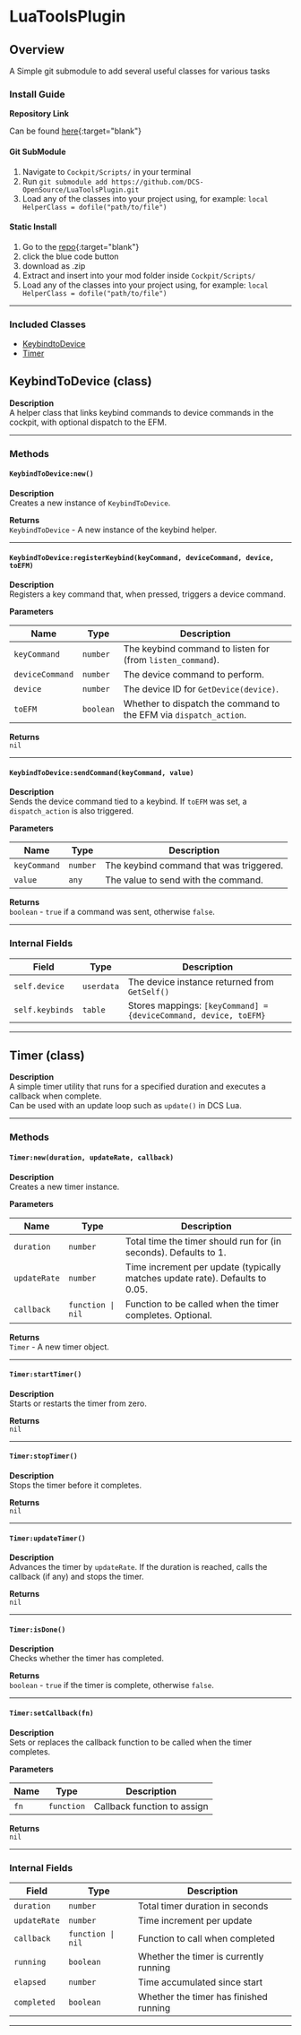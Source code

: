 # LuaToolsPlugin
## Overview
A Simple git submodule to add several useful classes for various tasks

### Install Guide

**Repository Link**

Can be found [here](https://github.com/DCS-OpenSource/LuaToolsPlugin){:target="blank"}

#### Git SubModule
1. Navigate to `Cockpit/Scripts/` in your terminal
2. Run `git submodule add https://github.com/DCS-OpenSource/LuaToolsPlugin.git`
3. Load any of the classes into your project using, for example: `local HelperClass = dofile("path/to/file")`

#### Static Install
1. Go to the [repo](https://github.com/DCS-OpenSource/LuaToolsPlugin){:target="blank"}
2. click the blue code button
3. download as .zip
4. Extract and insert into your mod folder inside `Cockpit/Scripts/`
5. Load any of the classes into your project using, for example: `local HelperClass = dofile("path/to/file")`

---

### Included Classes

- [KeybindtoDevice](#keybindtodevice-class)
- [Timer](#timer-class)

## KeybindToDevice (class)

**Description**  
A helper class that links keybind commands to device commands in the cockpit, with optional dispatch to the EFM.

---

### Methods

#### `KeybindToDevice:new()`

**Description**  
Creates a new instance of `KeybindToDevice`.

**Returns**  
`KeybindToDevice` - A new instance of the keybind helper.

---

#### `KeybindToDevice:registerKeybind(keyCommand, deviceCommand, device, toEFM)`

**Description**  
Registers a key command that, when pressed, triggers a device command.

**Parameters**  

| Name             | Type      | Description                                                              |
|------------------|-----------|--------------------------------------------------------------------------|
| `keyCommand`     | `number`  | The keybind command to listen for (from `listen_command`).               |
| `deviceCommand`  | `number`  | The device command to perform.                                           |
| `device`         | `number`  | The device ID for `GetDevice(device)`.                                   |
| `toEFM`          | `boolean` | Whether to dispatch the command to the EFM via `dispatch_action`.        |

**Returns**  
`nil`

---

#### `KeybindToDevice:sendCommand(keyCommand, value)`

**Description**  
Sends the device command tied to a keybind. If `toEFM` was set, a `dispatch_action` is also triggered.

**Parameters**  

| Name           | Type  | Description                                               |
|----------------|-------|-----------------------------------------------------------|
| `keyCommand`   | `number` | The keybind command that was triggered.                 |
| `value`        | `any`    | The value to send with the command.                    |

**Returns**  
`boolean` - `true` if a command was sent, otherwise `false`.

---

### Internal Fields

| Field       | Type    | Description                                     |
|-------------|---------|-------------------------------------------------|
| `self.device` | `userdata` | The device instance returned from `GetSelf()` |
| `self.keybinds` | `table` | Stores mappings: `[keyCommand] = {deviceCommand, device, toEFM}` |

---

## Timer (class)

**Description**  
A simple timer utility that runs for a specified duration and executes a callback when complete.  
Can be used with an update loop such as `update()` in DCS Lua.

---

### Methods

#### `Timer:new(duration, updateRate, callback)`

**Description**  
Creates a new timer instance.

**Parameters**  

| Name          | Type      | Description                                                       |
|---------------|-----------|-------------------------------------------------------------------|
| `duration`    | `number`  | Total time the timer should run for (in seconds). Defaults to 1.   |
| `updateRate`  | `number`  | Time increment per update (typically matches update rate). Defaults to 0.05. |
| `callback`    | `function \| nil` | Function to be called when the timer completes. Optional. |

**Returns**  
`Timer` - A new timer object.

---

#### `Timer:startTimer()`

**Description**  
Starts or restarts the timer from zero.

**Returns**  
`nil`

---

#### `Timer:stopTimer()`

**Description**  
Stops the timer before it completes.

**Returns**  
`nil`

---

#### `Timer:updateTimer()`

**Description**  
Advances the timer by `updateRate`. If the duration is reached, calls the callback (if any) and stops the timer.

**Returns**  
`nil`

---

#### `Timer:isDone()`

**Description**  
Checks whether the timer has completed.

**Returns**  
`boolean` - `true` if the timer is complete, otherwise `false`.

---

#### `Timer:setCallback(fn)`

**Description**  
Sets or replaces the callback function to be called when the timer completes.

**Parameters**  

| Name   | Type      | Description                   |
|--------|-----------|-------------------------------|
| `fn`   | `function`| Callback function to assign   |

**Returns**  
`nil`

---

### Internal Fields

| Field       | Type       | Description                                     |
|-------------|------------|-------------------------------------------------|
| `duration`  | `number`   | Total timer duration in seconds                 |
| `updateRate`| `number`   | Time increment per update                       |
| `callback`  | `function \| nil` | Function to call when completed         |
| `running`   | `boolean`  | Whether the timer is currently running          |
| `elapsed`   | `number`   | Time accumulated since start                    |
| `completed` | `boolean`  | Whether the timer has finished running          |

---

